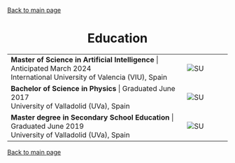 [Back to main page](./../README.md)

<h1 align="center">Education</h1>
<table>
  <tr>
    <td width="80%">
      <b>Master of Science in Artificial Intelligence</b> | Anticipated March 2024<br />
      International University of Valencia (VIU), Spain
    </td>
    <td><image alt="SU" src="../assets/images/VIU_logo.png" /></td>
  </tr>
  <tr>
    <td>
      <b>Bachelor of Science in Physics</b> | Graduated June 2017<br />
      University of Valladolid (UVa), Spain<br />
    </td>
    <td><image alt="SU" src="../assets/images/UVA_logo.png" /></td>
  </tr>
  <tr>
    <td>
      <b>Master degree in Secondary School Education</b> | Graduated June 2019<br />
      University of Valladolid (UVa), Spain<br />
    </td>
    <td><image alt="SU" src="../assets/images/UVA_logo.png" /></td>
  </tr>
</table>

[Back to main page](./../README.md)
